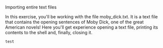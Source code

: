 Importing entire text files

In this exercise, you'll be working with the file moby_dick.txt. It is a text file that contains the opening sentences of Moby Dick, one of the great American novels! Here you'll get experience opening a text file, printing its contents to the shell and, finally, closing it.

```
test
```
